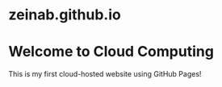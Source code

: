 # zeinab.github.io
<!DOCTYPE html>
<html>
<head>
    <title>My Cloud Website</title>
</head>
<body>
    <h1>Welcome to Cloud Computing</h1>
    <p>This is my first cloud-hosted website using GitHub Pages!</p>
</body>
</html>
